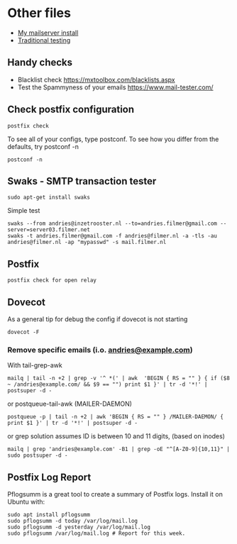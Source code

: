 # Other files
* [My mailserver install](./INSTALL.md)
* [Traditional testing](./debug.md)

## Handy checks
* Blacklist check <https://mxtoolbox.com/blacklists.aspx>
* Test the Spammyness of your emails <https://www.mail-tester.com/>

## Check postfix configuration

    postfix check

To see all of your configs, type postconf. To see how you differ from the defaults, try postconf -n

    postconf -n

## Swaks - SMTP transaction tester

    sudo apt-get install swaks

Simple test

    swaks --from andries@inzetrooster.nl --to=andries.filmer@gmail.com --server=server03.filmer.net
    swaks -t andries.filmer@gmail.com -f andries@filmer.nl -a -tls -au andries@filmer.nl -ap "mypasswd" -s mail.filmer.nl

## Postfix

    postfix check for open relay

## Dovecot

As a general tip for debug the config if dovecot is not starting

    dovecot -F

### Remove specific emails (i.o. andries@example.com)

With tail-grep-awk

    mailq | tail -n +2 | grep -v '^ *(' | awk  'BEGIN { RS = "" } { if ($8 ~ /andries@example.com/ && $9 == "") print $1 }' | tr -d '*!' | postsuper -d -

or postqueue-tail-awk (MAILER-DAEMON)

    postqueue -p | tail -n +2 | awk 'BEGIN { RS = "" } /MAILER-DAEMON/ { print $1 }' | tr -d '*!' | postsuper -d -

or grep solution assumes ID is between 10 and 11 digits, (based on inodes)

    mailq | grep 'andries@example.com' -B1 | grep -oE "^[A-Z0-9]{10,11}" | sudo postsuper -d -


## Postfix Log Report

Pflogsumm is a great tool to create a summary of Postfix logs. Install it on Ubuntu with:

    sudo apt install pflogsumm
    sudo pflogsumm -d today /var/log/mail.log
    sudo pflogsumm -d yesterday /var/log/mail.log
    sudo pflogsumm /var/log/mail.log # Report for this week.

